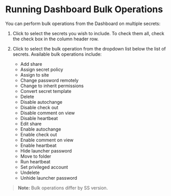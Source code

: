 [title]: # (Running Dashboard Bulk Operations)
[tags]: # (XXX)
[priority]: # (40)

# Running Dashboard Bulk Operations

You can perform bulk operations from the Dashboard on multiple secrets:

1. Click to select the secrets you wish to include. To check them all, check the check box in the column header row.

1. Click to select the bulk operation from the dropdown list below the list of secrets. Available bulk operations include:

   - Add share
   - Assign secret policy
   - Assign to site
   - Change password remotely
   - Change to inherit permissions
   - Convert secret template
   - Delete
   - Disable autochange
   - Disable check out
   - Disable comment on view
   - Disable heartbeat
   - Edit share  
   - Enable autochange  
   - Enable check out
   - Enable comment on view
   - Enable heartbeat
   - Hide launcher password
   - Move to folder
   - Run heartbeat
   - Set privileged account
   - Undelete
   - Unhide launcher password 

> **Note:** Bulk operations differ by SS version.
